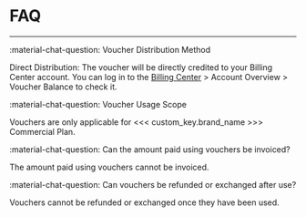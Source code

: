 # FAQ
---

:material-chat-question: Voucher Distribution Method

Direct Distribution: The voucher will be directly credited to your Billing Center account. You can log in to the [Billing Center](https://boss.guance.com/) > Account Overview > Voucher Balance to check it.

:material-chat-question: Voucher Usage Scope

Vouchers are only applicable for <<< custom_key.brand_name >>> Commercial Plan.

:material-chat-question: Can the amount paid using vouchers be invoiced?

The amount paid using vouchers cannot be invoiced.

:material-chat-question: Can vouchers be refunded or exchanged after use?

Vouchers cannot be refunded or exchanged once they have been used.